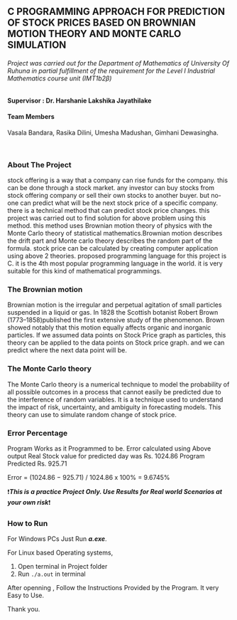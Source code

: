 ## C PROGRAMMING APPROACH FOR PREDICTION OF STOCK PRICES BASED ON BROWNIAN MOTION THEORY AND MONTE CARLO SIMULATION

###### Project was carried out for the Department of Mathematics of University Of Ruhuna in partial fulfillment of the requirement for the Level I Industrial Mathematics course unit (*IMT1b2β*) 

#### Supervisor : Dr. Harshanie Lakshika Jayathilake

#### Team Members

Vasala Bandara, Rasika Dilini, Umesha Madushan, Gimhani Dewasingha.

<br>

### About The Project

stock offering is a way that a company can rise funds for the company. this can be done through a
stock market. any investor can buy stocks from stock offering company or sell their own stocks to
another buyer. but no-one can predict what will be the next stock price of a specific company. there is
a technical method that can predict stock price changes. this project was carried out to find solution for above problem using this method. this method uses Brownian motion theory of physics with the Monte Carlo theory of statistical mathematics.Brownian motion describes the drift part and Monte carlo theory describes the random part of the formula. stock price can be calculated by creating computer application using above 2 theories. proposed programming language for this project is C. it is the 4th most popular programming language in the world. it is very suitable for this kind of mathematical programmings.

### The Brownian motion
Brownian motion is the irregular and perpetual agitation of small particles suspended in a liquid or
gas. In 1828 the Scottish botanist Robert Brown (1773–1858)published the first extensive study
of the phenomenon. Brown showed notably that this motion equally affects organic and inorganic
particles. If we assumed data points on Stock Price graph as particles, this theory can be applied
to the data points on Stock price graph. and we can predict where the next data point will be.

### The Monte Carlo theory
The Monte Carlo theory is a numerical technique to model the probability of all possible outcomes
in a process that cannot easily be predicted due to the interference of random variables. It is a
technique used to understand the impact of risk, uncertainty, and ambiguity in forecasting models.
This theory can use to simulate random change of stock price.

### Error Percentage

Program Works as it Programmed to be.
Error calculated using Above output
Real Stock value for predicted day was Rs. 1024.86 Program Predicted Rs. 925.71

Error = (1024.86 − 925.71) / 1024.86 x 100% = 9.6745%

❗***This is a practice Project Only. Use Results for Real world Scenarios at your own risk***❗

### How to Run

For Windows PCs Just Run ***a.exe***.

For Linux based Operating systems, 
1. Open terminal in Project folder
2. Run `./a.out` in terminal

After openning , Follow the Instructions Provided by the Program. It very Easy to Use.

Thank you.
